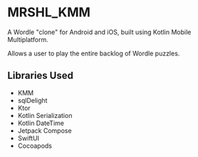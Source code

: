 # MRSHL_KMM
A Wordle "clone" for Android and iOS, built using Kotlin Mobile Multiplatform.

Allows a user to play the entire backlog of Wordle puzzles.

## Libraries Used

- KMM
- sqlDelight
- Ktor
- Kotlin Serialization
- Kotlin DateTime
- Jetpack Compose
- SwiftUI
- Cocoapods
